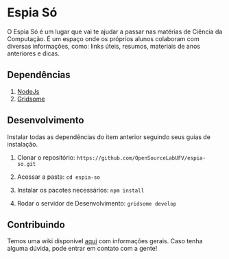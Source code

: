 # Espia Só

O Espia Só é um lugar que vai te ajudar a passar nas matérias de Ciência da Computação. É um espaço onde os próprios alunos colaboram com diversas informações, como: links úteis, resumos, materiais de anos anteriores e dicas.

## Dependências

1. [NodeJs](https://nodejs.org/en/)
2. [Gridsome](https://gridsome.org/)

## Desenvolvimento

Instalar todas as dependências do item anterior seguindo seus guias de instalação.

1. Clonar o repositório: ```https://github.com/OpenSourceLabUFV/espia-so.git```

2. Acessar a pasta: ```cd espia-so```

3. Instalar os pacotes necessários: ```npm install```

4. Rodar o servidor de Desenvolvimento: ```gridsome develop```

## Contribuindo

Temos uma wiki disponível [aqui](https://github.com/OpenSourceLabUFV/espia-so/wiki) com informações gerais. Caso tenha alguma dúvida, pode entrar em contato com a gente!
